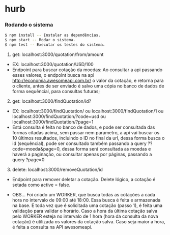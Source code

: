 # hurb


### Rodando o sistema 

```sh
$ npm install -- Instalar as dependências.
$ npm start -- Rodar o sistema.
$ npm test -- Executar os testes do sistema.
```
1. get: localhost:3000/quotation/from/amount 
- EX: localhost:3000/quotation/USD/100
- Endpoint para buscar cotação da moedas: Ao consultar a api passando esses valores, o endpoint busca na api http://economia.awesomeapi.com.br/ o valor da cotação, e retorna para o cliente, antes de ser enviado é salvo uma cópia no banco de dados de forma sequêncial, para consultas futuras;

2. get: localhost:3000/findQuotation/id?
- EX: localhost:3000/findQuotation/ ou localhost:3000/findQuotation/1 ou localhost:3000/findQuotation/?code=usd ou localhost:3000/findQuotation/?page=1
- Está consulta é feita no banco de dados, e pode ser consultada das formas citadas acima, sem passar nem parametro, a api vai buscar os 10 últimos resultados, incluindo o ID no final da url, dessa forma busca o id (sequêncial), pode ser consultado também passando a query ??code=moeda&page=0, dessa forma será consultada as moedas e haverá a paginação, ou consultar apenas por páginas, passando a query ?page=0

3. delete: localhost:3000/removeQuotation/id
- Endpoint para remover deletar a cotação. Delete lógico, a cotação é setada como active = false.

* OBS...
Foi criado um WORKER, que busca todas as cotações a cada hora no intervalo de 09:00 até 18:00. Essa busca é feita e armazenada na base. E toda vez que é solicitada uma cotação (passo 1), é feita uma validação para validar o horário. Caso a hora da última cotação salva pelo WORKER esteja no intervalo de 1 hora (hora da consulta da nova cotação) é utilizada os valores da cotação salva. Caso seja maior a hora, é feita a consulta na API awesomeapi. 
